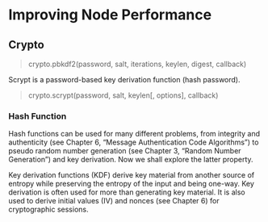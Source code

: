 # Improving Node Performance

## Crypto

> crypto.pbkdf2(password, salt, iterations, keylen, digest, callback)

Scrypt is a password-based key derivation function (hash password).

> crypto.scrypt(password, salt, keylen[, options], callback)

### Hash Function

Hash functions can be used for many different problems, from integrity and authenticity (see Chapter 6, “Message Authentication Code Algorithms”) to pseudo random number generation (see Chapter 3, “Random Number Generation”) and key derivation. Now we shall explore the latter property.

Key derivation functions (KDF) derive key material from another source of entropy while preserving the entropy of the input and being one-way. Key derivation is often used for more than generating key material. It is also used to derive initial values (IV) and nonces (see Chapter 6) for cryptographic sessions.